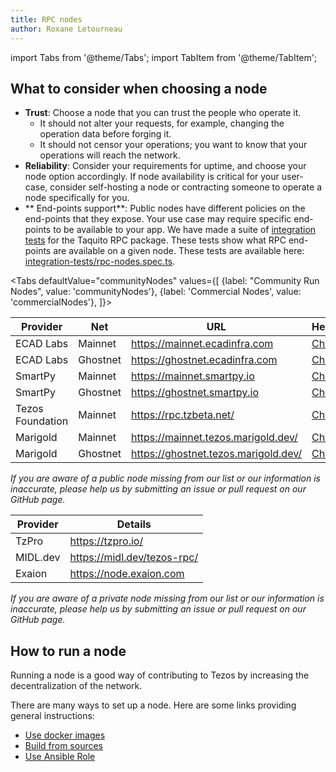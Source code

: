 ```yaml
---
title: RPC nodes
author: Roxane Letourneau
---
```

import Tabs from '@theme/Tabs';
import TabItem from '@theme/TabItem';

## What to consider when choosing a node

- **Trust**: Choose a node that you can trust the people who operate it.
    - It should not alter your requests, for example, changing the operation data before forging it.
    - It should not censor your operations; you want to know that your operations will reach the network.
- **Reliability**: Consider your requirements for uptime, and choose your node option accordingly. If node availability is critical for your user-case,  consider self-hosting a node or contracting someone to operate a node specifically for you.
- ** End-points support**: Public nodes have different policies on the end-points that they expose. Your use case may require specific end-points to be available to your app. We have made a suite of [integration tests](rpc_nodes_integration_test.md) for the Taquito RPC package. These tests show what RPC end-points are available on a given node. These tests are available here: [integration-tests/rpc-nodes.spec.ts](https://github.com/ecadlabs/taquito/blob/master/integration-tests/rpc-nodes.spec.ts).

<Tabs
defaultValue="communityNodes"
values={[
{label: "Community Run Nodes", value: 'communityNodes'},
{label: 'Commercial Nodes', value: 'commercialNodes'},
]}>
<TabItem value="communityNodes">

| Provider         | Net          | URL                                      | Header                                                                          |
|------------------|--------------|------------------------------------------|---------------------------------------------------------------------------------|
| ECAD Labs        | Mainnet      | https://mainnet.ecadinfra.com            | [Check](https://mainnet.ecadinfra.com/chains/main/blocks/head/header)           |
| ECAD Labs        | Ghostnet     | https://ghostnet.ecadinfra.com           | [Check](https://ghostnet.ecadinfra.com/chains/main/blocks/head/header)          |
| SmartPy          | Mainnet      | https://mainnet.smartpy.io               | [Check](https://mainnet.smartpy.io/chains/main/blocks/head/header)              |
| SmartPy          | Ghostnet     | https://ghostnet.smartpy.io              | [Check](https://ghostnet.smartpy.io/chains/main/blocks/head/header)             |
| Tezos Foundation | Mainnet      | https://rpc.tzbeta.net/                  | [Check](https://rpc.tzbeta.net/chains/main/blocks/head/header)                  |
| Marigold         | Mainnet      | https://mainnet.tezos.marigold.dev/      | [Check](https://mainnet.tezos.marigold.dev/chains/main/blocks/head/header)      |
| Marigold         | Ghostnet     | https://ghostnet.tezos.marigold.dev/     | [Check](https://ghostnet.tezos.marigold.dev/chains/main/blocks/head/header)     |

*If you are aware of a public node missing from our list or our information is inaccurate, please help us by submitting an issue or pull request on our GitHub page.*
</TabItem>
  <TabItem value="commercialNodes">

| Provider         |  Details                                    |
|------------------|---------------------------------------------|
| TzPro            |  https://tzpro.io/                          |
| MIDL.dev         |  https://midl.dev/tezos-rpc/                |
| Exaion           |  https://node.exaion.com                    |

*If you are aware of a private node missing from our list or our information is inaccurate, please help us by submitting an issue or pull request on our GitHub page.*

  </TabItem>
</Tabs>

## How to run a node

Running a node is a good way of contributing to Tezos by increasing the decentralization of the network.

There are many ways to set up a node. Here are some links providing general instructions:

- [Use docker images](https://tezos.gitlab.io/introduction/howtoget.html#docker-images)
- [Build from sources](https://tezos.gitlab.io/introduction/howtoget.html#docker-images)
- [Use Ansible Role](https://github.com/ecadlabs/ansible-role-tezos-node/blob/master/README.md)
